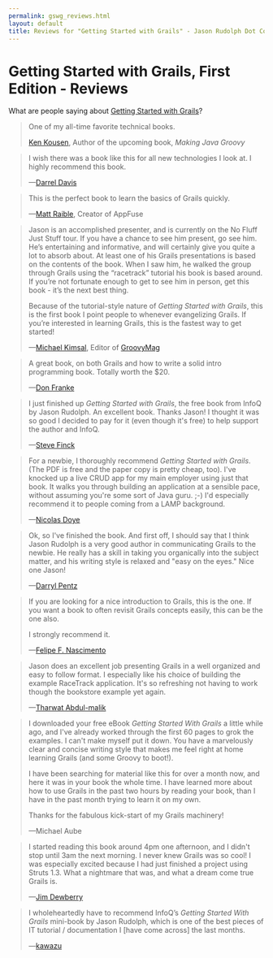 ```yaml
---
permalink: gswg_reviews.html
layout: default
title: Reviews for "Getting Started with Grails" - Jason Rudolph Dot Com
---
```

# Getting Started with Grails, First Edition - Reviews

What are people saying about [Getting Started with Grails](http://www.amazon.com/Getting-Started-Grails-Jason-Rudolph/dp/143030782X)?

<blockquote>
  <p>One of my all-time favorite technical books.</p>  
  <p class="attribution">
    <a href="http://kousenit.wordpress.com/2007/12/10/looking-forward-to-2g-x/" title="Ken Kousen on &apos;Getting Started with Grails&apos;">Ken Kousen</a>, Author of the upcoming book, <em>Making Java Groovy</em>
  </p>
</blockquote>

<blockquote>
  <p>I wish there was a book like this for all new technologies I look at. I highly recommend this book.</p>
  <p class='attribution'>&#8212;<a href='http://www.amazon.com/review/R181WONJM6AWQQ/ref=cm_cr_rdp_perm' title='Darrel Davis on &apos;Getting Started with Grails&apos;'>Darrel Davis</a></p>
</blockquote>

<blockquote>
  <p>This is the perfect book to learn the basics of Grails quickly.</p>
  <p class='attribution'>&#8212;<a href='http://raibledesigns.com/rd/entry/book_reviews_getting_started_with' title='Matt Raible on &apos;Getting Started with Grails&apos;'>Matt Raible</a>, Creator of AppFuse</p>
</blockquote>

<blockquote>
  <p>Jason is an accomplished presenter, and is currently on the No Fluff Just Stuff tour. If you have a chance to see him present, go see him. He’s entertaining and informative, and will certainly give you quite a lot to absorb about. At least one of his Grails presentations is based on the contents of the book. When I saw him, he walked the group through Grails using the &#8220;racetrack&#8221; tutorial his book is based around. If you’re not fortunate enough to get to see him in person, get this book - it’s the next best thing.</p>
  <p>Because of the tutorial-style nature of <em>Getting Started with Grails</em>, this is the first book I point people to whenever evangelizing Grails. If you’re interested in learning Grails, this is the fastest way to get started!</p>
  <p class='attribution'>&#8212;<a href='http://michaelkimsal.com/blog/grails-book-review/' title='Michael Kimsal on &apos;Getting Started with Grails&apos;'>Michael Kimsal</a>, Editor of <a href='http://groovymag.com/'>GroovyMag</a></p>
</blockquote>

<blockquote>
  <p>A great book, on both Grails and how to write a solid intro programming book. Totally worth the $20.</p>
  <p class='attribution'>&#8212;<a href='http://donfranke.blogspot.com/2007/03/more-grails.html' title='Don Franke on &apos;Getting Started with Grails&apos;'>Don Franke</a></p>
</blockquote>

<blockquote>
  <p>I just finished up <em>Getting Started with Grails</em>, the free book from InfoQ by Jason Rudolph. An excellent book. Thanks Jason! I thought it was so good I decided to pay for it (even though it's free) to help support the author and InfoQ.</p>
  <p class='attribution'>&#8212;<a href='http://stevefinck.blogspot.com/2009/01/groovy.html' title='Steve Finck on &apos;Getting Started with Grails&apos;'>Steve Finck</a></p>
</blockquote>

<blockquote>
  <p>For a newbie, I thoroughly recommend <em>Getting Started with Grails</em>. (The PDF is free and the paper copy is pretty cheap, too). I've knocked up a live CRUD app for my main employer using just that book. It walks you through building an application at a sensible pace, without assuming you're some sort of Java guru. ;-) I'd especially recommend it to people coming from a LAMP background.</p>
  <p class='attribution'>&#8212;<a href='http://markmail.org/message/savfa4dvzg63eycy' title='Nicolas Doye on &apos;Getting Started with Grails&apos;'>Nicolas Doye</a></p>
</blockquote>

<blockquote>
  <p>Ok, so I've finished the book. And first off, I should say that I think Jason Rudolph is a very good author in communicating Grails to the newbie. He really has a skill in taking you organically into the subject matter, and his writing style is relaxed and "easy on the eyes." Nice one Jason!</p>
  <p class='attribution'>&#8212;<a href='http://splab.blogspot.com/2007/02/end-of-tunnel.html' title='Darryl Pentz on &apos;Getting Started with Grails&apos;'>Darryl Pentz</a></p>
</blockquote>

<blockquote>
  <p>If you are looking for a nice introduction to Grails, this is the one. If you want a book to often revisit Grails concepts easily, this can be the one also.</p>
  <p>I strongly recommend it.</p>
  <p class='attribution'>&#8212;<a href='http://www.amazon.com/review/R3RSYDDFQFZO5C/ref=cm_cr_rdp_perm' title='Felipe F. Nascimento on &apos;Getting Started with Grails&apos;'>Felipe F. Nascimento</a></p>
</blockquote>

<blockquote>
  <p>Jason does an excellent job presenting Grails in a well organized and easy to follow format. I especially like his choice of building the example RaceTrack application. It's so refreshing not having to work though the bookstore example yet again.</p>
  <p class='attribution'>&#8212;<a href='http://www.amazon.com/review/R2UQW4JM5YYKGE/ref=cm_cr_rdp_perm' title='Tharwat Abdul-malik on &apos;Getting Started with Grails&apos;'>Tharwat Abdul-malik</a></p>
</blockquote>

<blockquote>
  <p>I downloaded your free eBook <em>Getting Started With Grails</em> a little while ago, and I've already worked through the first 60 pages to grok the examples. I can't make myself put it down. You have a marvelously clear and concise writing style that makes me feel right at home learning Grails (and some Groovy to boot!).</p>
  <p>I have been searching for material like this for over a month now, and here it was in your book the whole time. I have learned more about how to use Grails in the past two hours by reading your book, than I have in the past month trying to learn it on my own.</p>
  <p>Thanks for the fabulous kick-start of my Grails machinery!</p>
  <p class='attribution'>&#8212;Michael Aube</p>
</blockquote>

<blockquote>
  <p>I started reading this book around 4pm one afternoon, and I didn't stop until 3am the next morning. I never knew Grails was so cool! I was especially excited because I had just finished a project using Struts 1.3. What a nightmare that was, and what a dream come true Grails is.</p>
  <p class='attribution'>&#8212;<a href='http://www.amazon.com/review/R32YS4BLOI5P2E/ref=cm_cr_rdp_perm' title='Jim Dewberry on &apos;Getting Started with Grails&apos;'>Jim Dewberry</a></p>
</blockquote>

<blockquote>
  <p>I wholeheartedly have to recommend InfoQ’s <em>Getting Started With Grails</em> mini-book by Jason Rudolph, which is one of the best pieces of IT tutorial / documentation I [have come across] the last months.</p>
  <p class='attribution'>&#8212;<a href='http://dm.zimmer428.net/index.php/archives/272' title='kawazu on &apos;Getting Started with Grails&apos;'>kawazu</a></p>
</blockquote>
